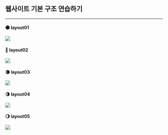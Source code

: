 ## 웹사이트 기본 구조 연습하기

------

#### :new_moon: layout01

![](C:\Users\adminX\Desktop\Homepage-Structure\HTML-BASIC-LAYOUT\layout01.JPG)



#### :new_moon_with_face: layout02

![](C:\Users\adminX\Desktop\Homepage-Structure\HTML-BASIC-LAYOUT\layout02.JPG)



#### :waning_crescent_moon: layout03

![](C:\Users\adminX\Desktop\Homepage-Structure\HTML-BASIC-LAYOUT\layout03.JPG)



#### :last_quarter_moon: layout04

![](C:\Users\adminX\Desktop\Homepage-Structure\HTML-BASIC-LAYOUT\layout04.JPG)



#### :waning_gibbous_moon: layout05

![](C:\Users\adminX\Desktop\Homepage-Structure\HTML-BASIC-LAYOUT\layout05.JPG)

